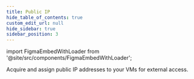 ```yaml
---
title: Public IP
hide_table_of_contents: true
custom_edit_url: null
hide_sidebar: true
sidebar_position: 3
---
```


import FigmaEmbedWithLoader from '@site/src/components/FigmaEmbedWithLoader';

Acquire and assign public IP addresses to your VMs for external access.

<div style={{ width: "100%", height: "auto", margin: 0, padding: 0, overflow: "hidden" }}>
  <FigmaEmbedWithLoader  className="figma-wrapper"
    url="https://embed.figma.com/proto/mcgx8EWMozK7y2FQqNDuDp/Public-IP?node-id=9-108&scaling=scale-down-width&content-scaling=fixed&page-id=0%3A1&embed-host=share"
  />
</div>